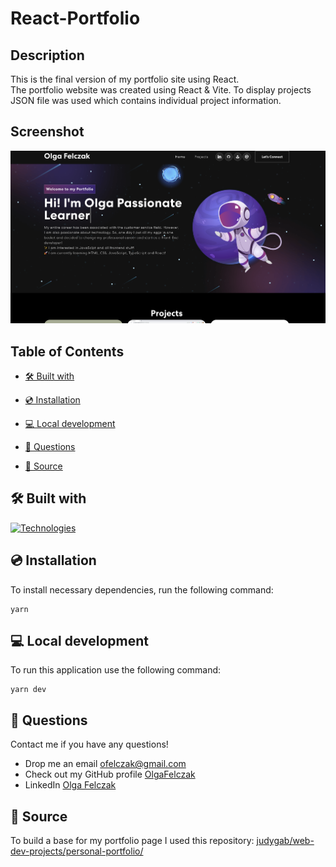 # React-Portfolio

## Description

This is the final version of my portfolio site using React.
</br>
The portfolio website was created using React & Vite. To display projects JSON file was used which contains individual project information.

## Screenshot

![Website View](./src/assets/screenshots/websiteView.png)

## Table of Contents

- [🛠 Built with](#-BuiltWith)

- [💿 Installation](#-Installation)

- [💻 Local development](#-LocalDevelopment)

- [💬 Questions](#-Questions)

- [📝 Source](#-Source)

## 🛠 Built with

[![Technologies](https://skillicons.dev/icons?i=html,css,js,bootstrap,react,vite)](https://skillicons.dev)

## 💿 Installation

To install necessary dependencies, run the following command:

```
yarn
```

## 💻 Local development

To run this application use the following command:

```
yarn dev
```

## 💬 Questions

Contact me if you have any questions!

- Drop me an email [ofelczak@gmail.com](mailto:ofelczak@gmail.com)
- Check out my GitHub profile [OlgaFelczak](https://github.com/OlgaFelczak)
- LinkedIn [Olga Felczak](www.linkedin.com/in/olga-felczak)

## 📝 Source

To build a base for my portfolio page I used this repository:
[judygab/web-dev-projects/personal-portfolio/](https://github.com/judygab/web-dev-projects/tree/main/personal-portfolio)
